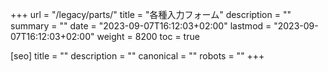 +++
url = "/legacy/parts/"
title = "各種入力フォーム"
description = ""
summary = ""
date = "2023-09-07T16:12:03+02:00"
lastmod = "2023-09-07T16:12:03+02:00"
weight = 8200
toc = true

[seo]
title = ""
description = ""
canonical = ""
robots = ""
+++
